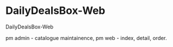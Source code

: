 # DailyDealsBox-Web
DailyDealsBox-Web

pm admin - catalogue maintainence, pm web - index, detail, order.
